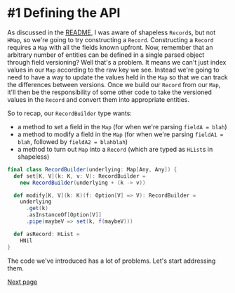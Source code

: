 # #1 Defining the API

As discussed in the [README](../README.md), I was aware of shapeless `Record`s, but not `HMap`, so we're going to try constructing a `Record`. Constructing a `Record` requires a `Map` with all the fields known upfront. Now, remember that an arbitrary number of entities can be defined in a single parsed object through field versioning? Well that's a problem. It means we can't just index values in our `Map` according to the raw key we see. Instead we're going to need to have a way to update the values held in the `Map` so that we can track the differences between versions. Once we build our `Record` from our `Map`, it'll then be the responsibility of some other code to take the versioned values in the `Record` and convert them into appropriate entities.


So to recap, our `RecordBuilder` type wants:
- a method to set a field in the `Map` (for when we're parsing `fieldA = blah`)
- a method to modify a field in the `Map` (for when we're parsing `fieldA1 = blah`, followed by `fieldA2 = blahblah`)
- a method to turn out `Map` into a `Record` (which are typed as `HList`s in shapeless)
```scala
final class RecordBuilder(underlying: Map[Any, Any]) {
  def set[K, V](k: K, v: V): RecordBuilder =
    new RecordBuilder(underlying + (k -> v))

  def modify[K, V](k: K)(f: Option[V] => V): RecordBuilder =
    underlying
      .get(k)
      .asInstanceOf[Option[V]]
      .pipe(maybeV => set(k, f(maybeV)))

  def asRecord: HList =
    HNil
}
```
The code we've introduced has a lot of problems. Let's start addressing them.

[Next page](02-locking-down-instance-creation.md)
